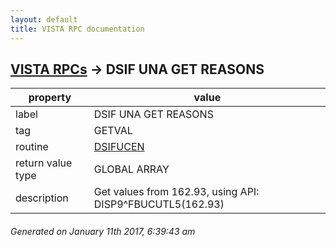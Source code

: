 ```yaml
---
layout: default
title: VISTA RPC documentation
---
```




## [VISTA RPCs](TableOfContent.md) &#8594; DSIF UNA GET REASONS 

 property | value 
--- | --- 
 label | DSIF UNA GET REASONS
 tag | GETVAL
 routine | [DSIFUCEN](http://code.osehra.org/dox/Routine_DSIFUCEN_source.html)
 return value type | GLOBAL ARRAY
 description | Get values from 162.93, using API: DISP9^FBUCUTL5(162.93)




 ###### Generated on January 11th 2017, 6:39:43 am